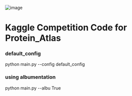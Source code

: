 ![image](https://user-images.githubusercontent.com/40786348/106345999-227d1900-62f7-11eb-9d12-fc8a929e3d8f.png)


# Kaggle Competition Code for Protein_Atlas


### default_config
python main.py --config default_config

### using albumentation
python main.py --albu True